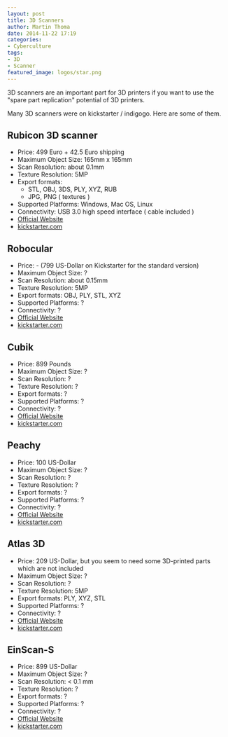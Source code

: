 ```yaml
---
layout: post
title: 3D Scanners
author: Martin Thoma
date: 2014-11-22 17:19
categories:
- Cyberculture
tags:
- 3D
- Scanner
featured_image: logos/star.png
---
```

3D scanners are an important part for 3D printers if you want to use the
"spare part replication" potential of 3D printers.

Many 3D scanners were on kickstarter / indigogo. Here are some of them.

## Rubicon 3D scanner

* Price: 499 Euro + 42.5 Euro shipping
* Maximum Object Size: 165mm x 165mm
* Scan Resolution: about 0.1mm
* Texture Resolution: 5MP
* Export formats:
    * STL, OBJ, 3DS, PLY, XYZ, RUB
    * JPG, PNG ( textures )
* Supported Platforms: Windows, Mac OS, Linux
* Connectivity: USB 3.0 high speed interface ( cable included )
* [Official Website](http://www.rubitech.org/)
* [kickstarter.com](https://www.kickstarter.com/projects/568411200/rubicon-3d-scanner)

## Robocular

* Price: - (799 US-Dollar on Kickstarter for the standard version)
* Maximum Object Size: ?
* Scan Resolution: about 0.15mm
* Texture Resolution: 5MP
* Export formats: OBJ, PLY, STL, XYZ
* Supported Platforms: ?
* Connectivity: ?
* [Official Website](http://robocular.com/)
* [kickstarter.com](https://www.kickstarter.com/projects/robocular/robocular-the-3d-scanner-for-everyone?ref=discovery)

## Cubik

* Price: 899 Pounds
* Maximum Object Size: ?
* Scan Resolution: ?
* Texture Resolution: ?
* Export formats: ?
* Supported Platforms: ?
* Connectivity: ?
* [Official Website](http://cad-scan.co.uk/product/cubik-desktop-3d-scanner/)
* [kickstarter.com](https://www.kickstarter.com/projects/621838643/desktop-3d-scanner/description)

## Peachy

* Price: 100 US-Dollar
* Maximum Object Size: ?
* Scan Resolution: ?
* Texture Resolution: ?
* Export formats: ?
* Supported Platforms: ?
* Connectivity: ?
* [Official Website](http://www.peachyprinter.com/#!)
* [kickstarter.com](https://www.kickstarter.com/projects/117421627/the-peachy-printer-the-first-100-3d-printer-and-sc?ref=discovery)

## Atlas 3D

* Price: 209  US-Dollar, but you seem to need some 3D-printed parts which are not included
* Maximum Object Size: ?
* Scan Resolution: ?
* Texture Resolution: 5MP
* Export formats: PLY, XYZ, STL
* Supported Platforms: ?
* Connectivity: ?
* [Official Website](http://www.freelss.org/)
* [kickstarter.com](https://www.kickstarter.com/projects/1545315380/atlas-3d-the-3d-scanner-you-print-and-build-yourse/description)

## EinScan-S

* Price: 899  US-Dollar
* Maximum Object Size: ?
* Scan Resolution: < 0.1 mm
* Texture Resolution: ?
* Export formats: ?
* Supported Platforms: ?
* Connectivity: ?
* [Official Website](http://www.einscan.com/)
* [kickstarter.com](https://www.kickstarter.com/projects/681809941/einscan-s-fast-accurate-safe-3d-scanner-for-3d-pri?ref=discovery)